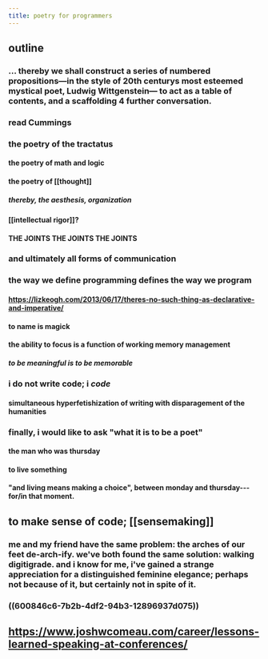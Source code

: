 ```yaml
---
title: poetry for programmers
---
```


## outline
### ... thereby we shall construct a series of numbered propositions—in the style of 20th centurys most esteemed mystical poet, Ludwig Wittgenstein— to act as a table of contents, and a scaffolding 4 further conversation.
### read Cummings
### the poetry of the tractatus
#### the poetry of math and logic
#### the poetry of [[thought]]
##### thereby, the aesthesis, organization
#### [[intellectual rigor]]?
#### THE JOINTS THE JOINTS THE JOINTS
### and ultimately all forms of communication
### the way we define programming defines the way we program
#### https://lizkeogh.com/2013/06/17/theres-no-such-thing-as-declarative-and-imperative/
#### to name is magick
#### the ability to focus is a function of working memory management
##### to be meaningful is to be memorable
### i do not write code; i *code*
#### simultaneous hyperfetishization of writing with disparagement of the humanities
### finally, i would like to ask "what it is to be a poet"
#### the man who was thursday
#### to live something
#### "and living means making a choice", between monday and thursday---for/in that moment.
##
## to make sense of code; [[sensemaking]]
### me and my friend have the same problem: the arches of our feet de-arch-ify. we've both found the same solution: walking digitigrade. and i know for me, i've gained a strange appreciation for a distinguished feminine elegance; perhaps not because of it, but certainly not in spite of it.
### ((600846c6-7b2b-4df2-94b3-12896937d075))
## https://www.joshwcomeau.com/career/lessons-learned-speaking-at-conferences/
